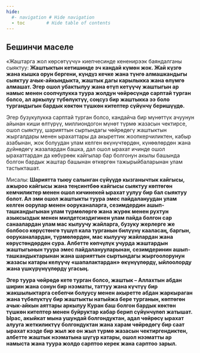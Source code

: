 ```yaml
---
hide:
  #- navigation # Hide navigation
  - toc        # Hide table of contents
---
```


<h2 class="t_center">Бешинчи маселе</h2>

«Жаштарга жол көрсөтүүчү» киепчесинде кененирээк баяндалганы сыяктуу: **Жаштыктын кетишинде эч кандай күмөн жок. Жай күзгө жана кышка орун бергени, күндүз кечке жана түнгө алмашкандыгы сыяктуу ачык-айкындыкта, жаштык дагы карылыкка жана өлүмгө алмашат. Эгер ошол убактылуу жана өтүп кетүүчү жаштыгын ар намыс менен соопчулукка туура жолдун чөйрөсүндө сарптай турган болсо, ал аркылуу түбөлүктүү, соңсуз бир жаштыкка ээ боло тургандыгын бардык көктөн түшкөн китептер сүйүнчү беришүүдө.**

Эгер бузукулукка сарптай турган болсо, кандайча бир мүнөттүк ачуунун айынан киши өлтүрүү, миллиондогон мүнөт түрмө жазасын чектирсе, ошол сыяктуу, шарияттын сыртындагы чөйрөдөгү жаштыктын жыргалдары менен ырахаттары да акыреттик жоопкерчиликтен, кабыр азабынан, жок болуудан улам келген өкүнүчтөрдөн, күнөөлөрдөн жана дүйнөдөгү жазалардан башка, дал ошол ырахат ичинде ошол ырахаттардан да көбүрөөк кайгылар бар болгонун акылы башында болгон бардык жаштар башынан өткөргөн тажырыйбаларынан улам тастыкташат.

Мисалы: **Шариятта тыюу салынган сүйүүдө кызганычтык кайгысы, ажыроо кайгысы жана теңсинтбөө кайгысы сыяктуу көптөгөн кемчиликтер менен ошол кичинекей ырахат уулуу бир бал сыяктуу болот. Ал эми ошол жаштыкты туура эмес пайдалануудан улам келген оорулар менен ооруканаларга, сезимдердин ашып-ташкандыгынан улам түрмөлөргө жана жүрөк менен рухтун азыксыздык менен милдетсиздигинен улам пайда болгон сар санаалардан улам мас кылуучу жайларга, бузуку жерлерге же болбосо көрүстөнгө түшүп кала турганын билүүнү кааласаң, баргын, ооруканалардан, түрмөлөрдөн, мас кылуучу жайлардан жана көрүстөндөрдөн сура. Албетте көпчүлүк учурда жаштардын жаштыгынын туура эмес пайдаланууларынан, сезимдеринин ашып-ташкандыктарынан жана шарияттын сыртындагы жыргоолорунун жазасы катары келүүчү «шапалактардан» өкүнүүлөрдү, ыйлоолорду жана үшкүрүнүүлөрдү угасың.**

**Эгер туура чөйрөдө кете турган болсо, жаштык – Аллахтын абдан ширин жана сонун бир нээматы, таттуу жана күчтүү бир жакшылыктарга себепчи болуусу менен акыретте абдан жаркыраган жана түбөлүктүү бир жаштыкты натыйжа бере турганын, көптөгөн ачык-айкын аяттары аркылуу Куран баш болгон бардык көктөн түшкөн китептер менен буйруктар кабар берип сүйүнчүлөп жатышат. Ырас, акыйкат мына ушундай болгондуктан, адал чөйрөсү ырахат алууга жеткиликтүү болгондуктан жана харам чөйрөдөгү бир саат ырахат кээде бир жыл же он жыл түрмө жазасын чектиргендиктен, албетте жаштык нээматына шүгүр катары, ошол нээматты ар намыста жана туура жолдо сарптоо керек жана сарптоо зарыл.**